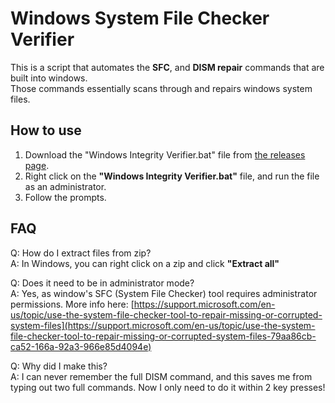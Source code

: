# Windows System File Checker Verifier

This is a script that automates the **SFC**, and **DISM repair** commands that are built into windows.  
Those commands essentially scans through and repairs windows system files.  

## How to use
1. Download the "Windows Integrity Verifier.bat" file from [the releases page](https://github.com/JakeCarterDPM/WindowsVerifier/releases).
2. Right click on the **"Windows Integrity Verifier.bat"** file, and run the file as an administrator.
3. Follow the prompts.

## FAQ

Q: How do I extract files from zip?  
A: In Windows, you can right click on a zip and click **"Extract all"**  

Q: Does it need to be in administrator mode?  
A: Yes, as window's SFC (System File Checker) tool requires administrator permissions. More info here: [https://support.microsoft.com/en-us/topic/use-the-system-file-checker-tool-to-repair-missing-or-corrupted-system-files](https://support.microsoft.com/en-us/topic/use-the-system-file-checker-tool-to-repair-missing-or-corrupted-system-files-79aa86cb-ca52-166a-92a3-966e85d4094e)  

Q: Why did I make this?  
A: I can never remember the full DISM command, and this saves me from typing out two full commands. Now I only need to do it within 2 key presses!  
